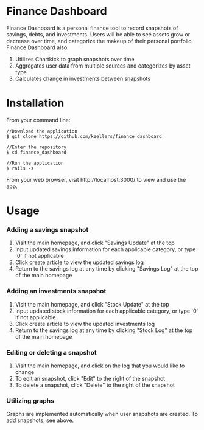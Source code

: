 # Finance Dashboard

Finance Dashboard is a personal finance tool to record snapshots of savings, debts, and investments. Users will be able to see assets grow or decrease over time, and categorize the makeup of their personal portfolio. Finance Dashboard also:
1. Utilizes Chartkick to graph snapshots over time
2. Aggregates user data from multiple sources and categorizes by asset type
3. Calculates change in investments between snapshots

# Installation
From your command line: 
```Clone this repository
//Download the application
$ git clone https://github.com/kzellers/finance_dashboard

//Enter the repository
$ cd finance_dashboard

//Run the application
$ rails -s
```
From your web browser, visit http://localhost:3000/ to view and use the app. 

# Usage
### Adding a savings snapshot
1. Visit the main homepage, and click "Savings Update" at the top
2. Input updated savings information for each applicable category, or type '0' if not applicable
3. Click create article to view the updated savings log 
4. Return to the savings log at any time by clicking "Savings Log" at the top of the main homepage

### Adding an investments snapshot
1. Visit the main homepage, and click "Stock Update" at the top
2. Input updated stock information for each applicable category, or type '0' if not applicable
3. Click create article to view the updated investments log 
4. Return to the savings log at any time by clicking "Stock Log" at the top of the main homepage

### Editing or deleting a snapshot
1. Visit the main homepage, and click on the log that you would like to change
2. To edit an snapshot, click "Edit" to the right of the snapshot
3. To delete a snapshot, click "Delete" to the right of the snapshot

### Utilizing graphs
Graphs are implemented automatically when user snapshots are created. To add snapshots, see above. 








